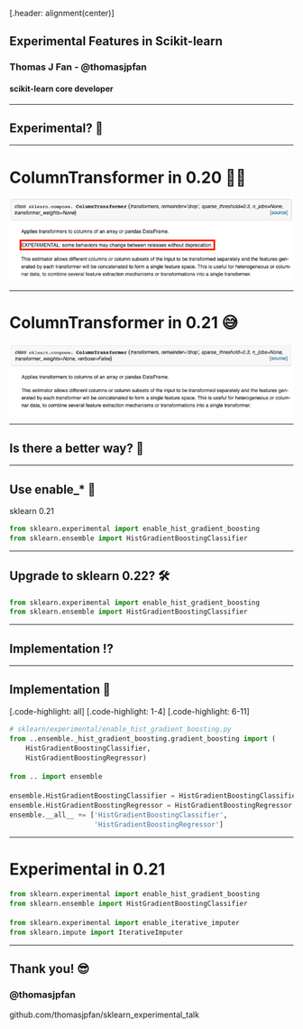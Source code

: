 [.header: alignment(center)]

## Experimental Features in Scikit-learn

### Thomas J Fan - @thomasjpfan

#### scikit-learn core developer

---

## Experimental? 🔬

---

# ColumnTransformer in 0.20 🕵️‍♂️

![inline](images/column_transformer_experimental.png)

---

# ColumnTransformer in 0.21 😅

![inline](images/column_transformer_021.png)

---

## Is there a better way? 🤔

---

## Use enable\_\* 🤗

sklearn 0.21

```python
from sklearn.experimental import enable_hist_gradient_boosting
from sklearn.ensemble import HistGradientBoostingClassifier
```

---

## Upgrade to sklearn 0.22? 🛠

```python
from sklearn.experimental import enable_hist_gradient_boosting
from sklearn.ensemble import HistGradientBoostingClassifier
```

---

## Implementation ⁉️

---

## Implementation 🤯

[.code-highlight: all]
[.code-highlight: 1-4]
[.code-highlight: 6-11]

```python
# sklearn/experimental/enable_hist_gradient_boosting.py
from ..ensemble._hist_gradient_boosting.gradient_boosting import (
    HistGradientBoostingClassifier,
    HistGradientBoostingRegressor)

from .. import ensemble

ensemble.HistGradientBoostingClassifier = HistGradientBoostingClassifier
ensemble.HistGradientBoostingRegressor = HistGradientBoostingRegressor
ensemble.__all__ += ['HistGradientBoostingClassifier',
                     'HistGradientBoostingRegressor']
```

---

# Experimental in 0.21

```python
from sklearn.experimental import enable_hist_gradient_boosting
from sklearn.ensemble import HistGradientBoostingClassifier

from sklearn.experimental import enable_iterative_imputer
from sklearn.impute import IterativeImputer
```

---

## Thank you! 😎

### @thomasjpfan

github.com/thomasjpfan/sklearn\_experimental\_talk
